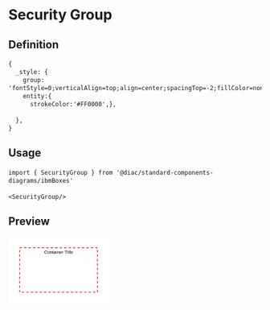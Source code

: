 # Security Group

## Definition

```
{
  _style: {
    group: 'fontStyle=0;verticalAlign=top;align=center;spacingTop=-2;fillColor=none;rounded=0;whiteSpace=wrap;html=1;strokeColor=#FF0000;strokeWidth=2;dashed=1;container=1;collapsible=0;expand=0;recursiveResize=0;',
    entity:{
      strokeColor:'#FF0000',},
    
  },
}
```

## Usage

```
import { SecurityGroup } from '@diac/standard-components-diagrams/ibmBoxes'

<SecurityGroup/>
```

## Preview

<img src="./security-group.png" width="200"/>
